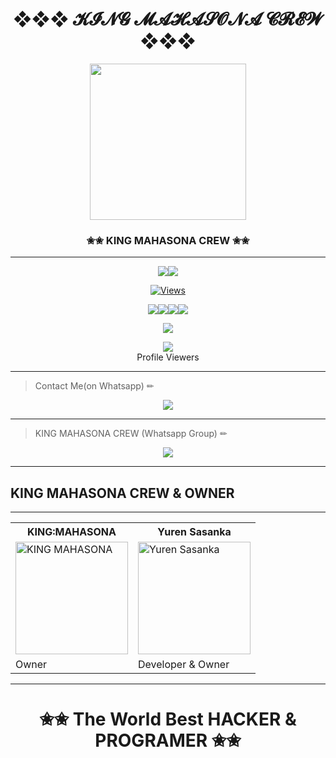 <div align="center"><h1>❖❖❖ 𝓚𝓘𝓝𝓖 𝓜𝓐𝓗𝓐𝓢𝓞𝓝𝓐 𝓒𝓡𝓔𝓦 ❖❖❖</h1><a href="https://github.com/KING-MAHASONA-crew"><img src="https://i.ibb.co/txQg1mR/MAHASONA-WHATSAPP-BOT-ALIVE-IMAJE.png" width="250" height="250"></a><h3>✬✬ KING MAHASONA CREW ✬✬</h3></div>


***

<p align="center"><a href="httsp://github.com/KING-MAHASONA-crew"><img src="https://img.shields.io/docker/pulls/ravindu01manoj/sewqueen?style=for-the-badge&logo=docker&label=Docker+Pulls&color=blueviolet"></a><a href="https://github.com/KING-MAHASONA-crew"><img src="https://img.shields.io/docker/image-size/ravindu01manoj/sewqueen?style=for-the-badge&logo=docker&label=Image Size&color=blueviolet"></a></p><p align="center"><a href="https://github.com/KING-MAHASONA-crew"><img src="https://hits.seeyoufarm.com/api/count/incr/badge.svg?url=https%3A%2F%2Fgithub.com%2Fravindu01manoj%2FSew-Queen&count_bg=%2379C83D&title_bg=%23555555&icon=gitpod.svg&icon_color=%23E7E7E7&title=Views&edge_flat=false" alt="Views"/></a></a></p><p align="center"><a href="httsp://github.com/KING-MAHASONA-crew"><img src="https://img.shields.io/github/repo-size/ravindu01manoj/Sew-Queen?color=00ff00&label=Repo%20Size&style=flat-square"></a><a href="httsp://github.com/KING-MAHASONA"><img src="https://img.shields.io/github/license/ravindu01manoj/Sew-Queen?color=00ff00&label=License&style=flat-square"></a><a href="httsp://github.com/KING-MAHASONA-crew"><img src="https://img.shields.io/github/languages/top/ravindu01manoj/Sew-Queen?color=00ff00&label=Python&style=flat-square"></a><a href="httsp://github.com/KING-MAHASONA-crew"><img src="https://img.shields.io/badge/Programmer-Yuren%20Sasanka-blueviolet"></a></p><p align="center"><a href="https://t.me/KING_MAHASONA"><img src="https://img.shields.io/badge/Contact%20Me%20On%20Telegrame-Yuren_Sasanka-success"></a></p>
<div align="center"><img src="https://profile-counter.glitch.me/ravindu01manoj/count.svg" /><br>Profile Viewers</div>



***
> Contact Me(on Whatsapp) ✏
<div align="center"><a href="http://wa.me/94770083563"><img src="https://img.shields.io/badge/Contact%20Me%20On%20Whatsapp-Yuren_Sasanka-success"></a></div>

---
> KING MAHASONA CREW (Whatsapp Group) ✏
<div align="center"><a href="https://chat.whatsapp.com/BmWm0KYStHU8787QJ1I3uF"><img src="https://img.shields.io/badge/Join%20Whatsapp%20Group-KING_MAHASONA_CREW-success"></a></div>

***
<div aline='center'><h2> KING MAHASONA CREW & OWNER </h2></div>

***


<table><tr><th>KING:MAHASONA</th><th>Yuren Sasanka </th></tr><td><a href="https://github.com/KING-MAHASONA-crew"><img src="https://i.ibb.co/txQg1mR/MAHASONA-WHATSAPP-BOT-ALIVE-IMAJE.png" width="180" alt="KING MAHASONA"></a></td><td><a href="https://github.com/sasanka-bro"><img src="https://i.ibb.co/pJ6B88w/IMG-20220217-093004-114.jpg" width="180" alt="Yuren Sasanka"></a></td></tr><tr><td>Owner</td><td>Developer & Owner </td></tr></tr></table>


***
<div align="center"><h1>✬✬ The World Best HACKER & PROGRAMER ✬✬</h1><a href="https://github.com/KING-MAHASONA-crew/"></a></div>

